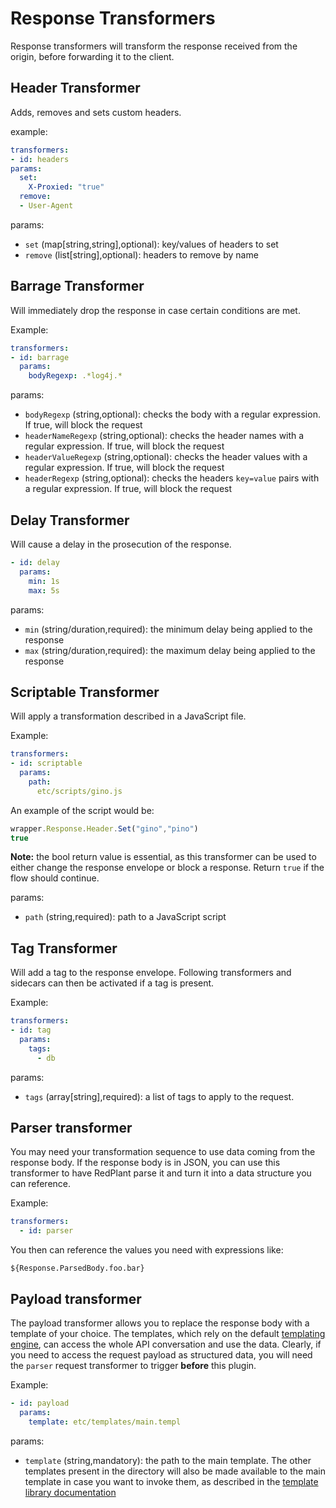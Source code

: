 # Response Transformers
Response transformers will transform the response received from the origin, before forwarding it to the client.

## Header Transformer
Adds, removes and sets custom headers.

example:
```yaml
transformers:
- id: headers
params:
  set:
    X-Proxied: "true"
  remove:
  - User-Agent
```

params:
* `set` (map[string,string],optional): key/values of headers to set
* `remove` (list[string],optional): headers to remove by name

## Barrage Transformer
Will immediately drop the response in case certain conditions are met.

Example:
```yaml
transformers:
- id: barrage
  params:
    bodyRegexp: .*log4j.*
```

params:
* `bodyRegexp` (string,optional): checks the body with a regular expression. If true, will block the request
* `headerNameRegexp` (string,optional): checks the header names with a regular expression. If true, will block the request
* `headerValueRegexp` (string,optional): checks the header values with a regular expression. If true, will block the request
* `headerRegexp` (string,optional): checks the headers `key=value` pairs with a regular expression. If true, will block the request


## Delay Transformer
Will cause a delay in the prosecution of the response.
```yaml
- id: delay
  params:
    min: 1s
    max: 5s
```

params:
* `min` (string/duration,required): the minimum delay being applied to the response
* `max` (string/duration,required): the maximum delay being applied to the response

## Scriptable Transformer
Will apply a transformation described in a JavaScript file.

Example:
```yaml
transformers:
- id: scriptable
  params:
    path:
      etc/scripts/gino.js
```

An example of the script would be:
```javascript
wrapper.Response.Header.Set("gino","pino")
true
```
**Note:** the bool return value is essential, as this transformer can be used to either change the response envelope
or block a response. Return `true` if the flow should continue.

params:
* `path` (string,required): path to a JavaScript script

## Tag Transformer
Will add a tag to the response envelope. Following transformers and sidecars can then be activated if a tag is present.

Example:
```yaml
transformers:
- id: tag
  params:
    tags:
      - db
```
params:
* `tags` (array[string],required): a list of tags to apply to the request.

## Parser transformer
You may need your transformation sequence to use data coming from the response body.
If the response body is in JSON, you can use this transformer to have RedPlant parse it and turn it into a data structure
you can reference.

Example:
```yaml
transformers:
  - id: parser
```
You then can reference the values you need with expressions like:
```
${Response.ParsedBody.foo.bar}
```

## Payload transformer
The payload transformer allows you to replace the response body with a template of your choice. The templates, which rely
on the default [templating engine](./templates.md), can access the whole API conversation and use the data.
Clearly, if you need to access the request payload as structured data, you will need the `parser` request transformer
to trigger **before** this plugin.

Example:
```yaml
- id: payload
  params:
    template: etc/templates/main.templ
```
params:
* `template` (string,mandatory): the path to the main template. The other templates present in the directory will also
  be made available to the main template in case you want to invoke them, as described in the [template library documentation](https://github.com/theirish81/gowalker#sub-templates)
